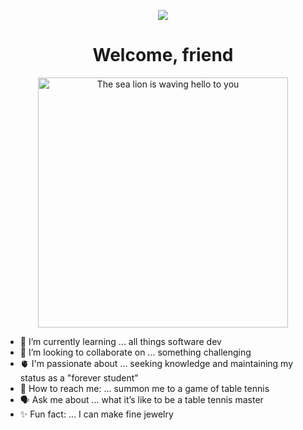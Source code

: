 <p align="center">
<img src="https://github.com/smorgannicole/smorgannicole/assets/146776078/09040d2f-2a79-464f-9827-a47fbf0b8d74">
</p>


<h1 align="center">Welcome, friend</h1>

<p align="center">
<img height="400px" src="https://github.com/smorgannicole/smorgannicole/assets/146776078/7e88894c-01c5-4830-abab-a27fc4d6abba" alt="The sea lion is waving hello to you">
</p>

- 🌱 I’m currently learning ... all things software dev
- 🤝 I’m looking to collaborate on ... something challenging 
- 🫀 I'm passionate about ... seeking knowledge and maintaining my status as a "forever student"
- 🔎 How to reach me: ... summon me to a game of table tennis
- 🗣️ Ask me about ... what it’s like to be a table tennis master
- ✨ Fun fact: ... I can make fine jewelry


